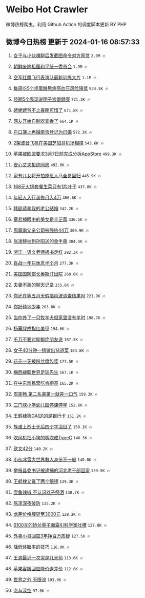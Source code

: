 # Weibo Hot Crawler 



微博热榜爬虫，利用 Github Action 的调度脚本更新 BY PHP 


## 微博今日热榜 更新于 2024-01-16 08:57:33 
1. [女子与小伙裸聊后发截图命令对方网贷](https://s.weibo.com/weibo?q=%23%E5%A5%B3%E5%AD%90%E4%B8%8E%E5%B0%8F%E4%BC%99%E8%A3%B8%E8%81%8A%E5%90%8E%E5%8F%91%E6%88%AA%E5%9B%BE%E5%91%BD%E4%BB%A4%E5%AF%B9%E6%96%B9%E7%BD%91%E8%B4%B7%23&t=31&band_rank=1&Refer=top) `2.0M 🔥` 

1. [朝鲜废除祖国和平统一委员会](https://s.weibo.com/weibo?q=%23%E6%9C%9D%E9%B2%9C%E5%BA%9F%E9%99%A4%E7%A5%96%E5%9B%BD%E5%92%8C%E5%B9%B3%E7%BB%9F%E4%B8%80%E5%A7%94%E5%91%98%E4%BC%9A%23&t=31&band_rank=2&Refer=top) `1.9M 🔥` 

1. [空军红鹰飞行表演队最新训练大片](https://s.weibo.com/weibo?q=%23%E7%A9%BA%E5%86%9B%E7%BA%A2%E9%B9%B0%E9%A3%9E%E8%A1%8C%E8%A1%A8%E6%BC%94%E9%98%9F%E6%9C%80%E6%96%B0%E8%AE%AD%E7%BB%83%E5%A4%A7%E7%89%87%23&t=31&band_rank=3&Refer=top) `1.1M 🔥` 

1. [每周吃5个鸡蛋糖尿病高血压风险降低](https://s.weibo.com/weibo?q=%23%E6%AF%8F%E5%91%A8%E5%90%835%E4%B8%AA%E9%B8%A1%E8%9B%8B%E7%B3%96%E5%B0%BF%E7%97%85%E9%AB%98%E8%A1%80%E5%8E%8B%E9%A3%8E%E9%99%A9%E9%99%8D%E4%BD%8E%23&t=31&band_rank=4&Refer=top) `934.5K 🔥` 

1. [经期5个表现说明子宫很健康](https://s.weibo.com/weibo?q=%23%E7%BB%8F%E6%9C%9F5%E4%B8%AA%E8%A1%A8%E7%8E%B0%E8%AF%B4%E6%98%8E%E5%AD%90%E5%AE%AB%E5%BE%88%E5%81%A5%E5%BA%B7%23&t=31&band_rank=5&Refer=top) `721.2K 🔥` 

1. [姥姥姥爷不上春晚可惜了](https://s.weibo.com/weibo?q=%E5%A7%A5%E5%A7%A5%E5%A7%A5%E7%88%B7%E4%B8%8D%E4%B8%8A%E6%98%A5%E6%99%9A%E5%8F%AF%E6%83%9C%E4%BA%86&t=31&band_rank=6&Refer=top) `671.8K 🔥` 

1. [网友开始自制欢宜香了](https://s.weibo.com/weibo?q=%E7%BD%91%E5%8F%8B%E5%BC%80%E5%A7%8B%E8%87%AA%E5%88%B6%E6%AC%A2%E5%AE%9C%E9%A6%99%E4%BA%86&t=31&band_rank=7&Refer=top) `664.1K 🔥` 

1. [户口簿上再婚能否登记为已婚](https://s.weibo.com/weibo?q=%23%E6%88%B7%E5%8F%A3%E7%B0%BF%E4%B8%8A%E5%86%8D%E5%A9%9A%E8%83%BD%E5%90%A6%E7%99%BB%E8%AE%B0%E4%B8%BA%E5%B7%B2%E5%A9%9A%23&t=31&band_rank=8&Refer=top) `572.3K 🔥` 

1. [2架波音飞机在美国芝加哥机场相撞](https://s.weibo.com/weibo?q=%232%E6%9E%B6%E6%B3%A2%E9%9F%B3%E9%A3%9E%E6%9C%BA%E5%9C%A8%E7%BE%8E%E5%9B%BD%E8%8A%9D%E5%8A%A0%E5%93%A5%E6%9C%BA%E5%9C%BA%E7%9B%B8%E6%92%9E%23&t=31&band_rank=9&Refer=top) `543.6K 🔥` 

1. [苹果被欧盟要求3月7日前完成分拆AppStore](https://s.weibo.com/weibo?q=%23%E8%8B%B9%E6%9E%9C%E8%A2%AB%E6%AC%A7%E7%9B%9F%E8%A6%81%E6%B1%823%E6%9C%887%E6%97%A5%E5%89%8D%E5%AE%8C%E6%88%90%E5%88%86%E6%8B%86AppStore%23&t=31&band_rank=10&Refer=top) `499.3K 🔥` 

1. [安心丈夫拒绝同房](https://s.weibo.com/weibo?q=%23%E5%AE%89%E5%BF%83%E4%B8%88%E5%A4%AB%E6%8B%92%E7%BB%9D%E5%90%8C%E6%88%BF%23&t=31&band_rank=11&Refer=top) `492.0K 🔥` 

1. [家有儿女将开拍原班人马全员回归](https://s.weibo.com/weibo?q=%23%E5%AE%B6%E6%9C%89%E5%84%BF%E5%A5%B3%E5%B0%86%E5%BC%80%E6%8B%8D%E5%8E%9F%E7%8F%AD%E4%BA%BA%E9%A9%AC%E5%85%A8%E5%91%98%E5%9B%9E%E5%BD%92%23&t=31&band_rank=12&Refer=top) `445.9K 🔥` 

1. [168元火锅套餐生菜只有1片叶子](https://s.weibo.com/weibo?q=%23168%E5%85%83%E7%81%AB%E9%94%85%E5%A5%97%E9%A4%90%E7%94%9F%E8%8F%9C%E5%8F%AA%E6%9C%891%E7%89%87%E5%8F%B6%E5%AD%90%23&t=31&band_rank=13&Refer=top) `437.8K 🔥` 

1. [年轻人入行装修月入4万](https://s.weibo.com/weibo?q=%23%E5%B9%B4%E8%BD%BB%E4%BA%BA%E5%85%A5%E8%A1%8C%E8%A3%85%E4%BF%AE%E6%9C%88%E5%85%A54%E4%B8%87%23&t=31&band_rank=14&Refer=top) `406.6K 🔥` 

1. [韩剧请和我的老公结婚](https://s.weibo.com/weibo?q=%E9%9F%A9%E5%89%A7%E8%AF%B7%E5%92%8C%E6%88%91%E7%9A%84%E8%80%81%E5%85%AC%E7%BB%93%E5%A9%9A&t=31&band_rank=15&Refer=top) `342.2K 🔥` 

1. [章若楠眼中的美女是辛芷蕾](https://s.weibo.com/weibo?q=%E7%AB%A0%E8%8B%A5%E6%A5%A0%E7%9C%BC%E4%B8%AD%E7%9A%84%E7%BE%8E%E5%A5%B3%E6%98%AF%E8%BE%9B%E8%8A%B7%E8%95%BE&t=31&band_rank=16&Refer=top) `336.5K 🔥` 

1. [周震南父亲公司被强执44万](https://s.weibo.com/weibo?q=%23%E5%91%A8%E9%9C%87%E5%8D%97%E7%88%B6%E4%BA%B2%E5%85%AC%E5%8F%B8%E8%A2%AB%E5%BC%BA%E6%89%A744%E4%B8%87%23&t=31&band_rank=17&Refer=top) `309.9K 🔥` 

1. [张凌赫抽到孙阳送的金手串](https://s.weibo.com/weibo?q=%23%E5%BC%A0%E5%87%8C%E8%B5%AB%E6%8A%BD%E5%88%B0%E5%AD%99%E9%98%B3%E9%80%81%E7%9A%84%E9%87%91%E6%89%8B%E4%B8%B2%23&t=31&band_rank=18&Refer=top) `304.4K 🔥` 

1. [浙江一语文老师板书走红](https://s.weibo.com/weibo?q=%23%E6%B5%99%E6%B1%9F%E4%B8%80%E8%AF%AD%E6%96%87%E8%80%81%E5%B8%88%E6%9D%BF%E4%B9%A6%E8%B5%B0%E7%BA%A2%23&t=31&band_rank=19&Refer=top) `282.3K 🔥` 

1. [肖战一年只休息半个月](https://s.weibo.com/weibo?q=%23%E8%82%96%E6%88%98%E4%B8%80%E5%B9%B4%E5%8F%AA%E4%BC%91%E6%81%AF%E5%8D%8A%E4%B8%AA%E6%9C%88%23&t=31&band_rank=20&Refer=top) `277.3K 🔥` 

1. [美国国防部长奥斯汀出院](https://s.weibo.com/weibo?q=%23%E7%BE%8E%E5%9B%BD%E5%9B%BD%E9%98%B2%E9%83%A8%E9%95%BF%E5%A5%A5%E6%96%AF%E6%B1%80%E5%87%BA%E9%99%A2%23&t=31&band_rank=21&Refer=top) `260.6K 🔥` 

1. [夫妻不熟的聊天记录](https://s.weibo.com/weibo?q=%E5%A4%AB%E5%A6%BB%E4%B8%8D%E7%86%9F%E7%9A%84%E8%81%8A%E5%A4%A9%E8%AE%B0%E5%BD%95&t=31&band_rank=22&Refer=top) `255.6K 🔥` 

1. [你还在等五月天假唱风波调查结果吗](https://s.weibo.com/weibo?q=%23%E4%BD%A0%E8%BF%98%E5%9C%A8%E7%AD%89%E4%BA%94%E6%9C%88%E5%A4%A9%E5%81%87%E5%94%B1%E9%A3%8E%E6%B3%A2%E8%B0%83%E6%9F%A5%E7%BB%93%E6%9E%9C%E5%90%97%23&t=31&band_rank=23&Refer=top) `221.9K 🔥` 

1. [你好种地少年](https://s.weibo.com/weibo?q=%23%E4%BD%A0%E5%A5%BD%E7%A7%8D%E5%9C%B0%E5%B0%91%E5%B9%B4%23&t=31&band_rank=24&Refer=top) `203.8K 🔥` 

1. [当你养了一只牧羊犬但家里没有羊时](https://s.weibo.com/weibo?q=%E5%BD%93%E4%BD%A0%E5%85%BB%E4%BA%86%E4%B8%80%E5%8F%AA%E7%89%A7%E7%BE%8A%E7%8A%AC%E4%BD%86%E5%AE%B6%E9%87%8C%E6%B2%A1%E6%9C%89%E7%BE%8A%E6%97%B6&t=31&band_rank=25&Refer=top) `198.7K 🔥` 

1. [杨幂绿戒指红美甲](https://s.weibo.com/weibo?q=%23%E6%9D%A8%E5%B9%82%E7%BB%BF%E6%88%92%E6%8C%87%E7%BA%A2%E7%BE%8E%E7%94%B2%23&t=31&band_rank=26&Refer=top) `194.6K 🔥` 

1. [千万不要对抑郁症朋友说](https://s.weibo.com/weibo?q=%E5%8D%83%E4%B8%87%E4%B8%8D%E8%A6%81%E5%AF%B9%E6%8A%91%E9%83%81%E7%97%87%E6%9C%8B%E5%8F%8B%E8%AF%B4&t=31&band_rank=27&Refer=top) `187.5K 🔥` 

1. [女子40分钟一锅做出14道菜](https://s.weibo.com/weibo?q=%23%E5%A5%B3%E5%AD%9040%E5%88%86%E9%92%9F%E4%B8%80%E9%94%85%E5%81%9A%E5%87%BA14%E9%81%93%E8%8F%9C%23&t=31&band_rank=28&Refer=top) `183.8K 🔥` 

1. [花花一天被粉丝盘包浆](https://s.weibo.com/weibo?q=%23%E8%8A%B1%E8%8A%B1%E4%B8%80%E5%A4%A9%E8%A2%AB%E7%B2%89%E4%B8%9D%E7%9B%98%E5%8C%85%E6%B5%86%23&t=31&band_rank=29&Refer=top) `177.5K 🔥` 

1. [梅西蝉联世界足球先生](https://s.weibo.com/weibo?q=%23%E6%A2%85%E8%A5%BF%E8%9D%89%E8%81%94%E4%B8%96%E7%95%8C%E8%B6%B3%E7%90%83%E5%85%88%E7%94%9F%23&t=31&band_rank=30&Refer=top) `167.1K 🔥` 

1. [在中东难民营吃肯德基](https://s.weibo.com/weibo?q=%E5%9C%A8%E4%B8%AD%E4%B8%9C%E9%9A%BE%E6%B0%91%E8%90%A5%E5%90%83%E8%82%AF%E5%BE%B7%E5%9F%BA&t=31&band_rank=31&Refer=top) `165.2K 🔥` 

1. [周笔畅 第二名离第一就差一口气](https://s.weibo.com/weibo?q=%E5%91%A8%E7%AC%94%E7%95%85%20%E7%AC%AC%E4%BA%8C%E5%90%8D%E7%A6%BB%E7%AC%AC%E4%B8%80%E5%B0%B1%E5%B7%AE%E4%B8%80%E5%8F%A3%E6%B0%94&t=31&band_rank=32&Refer=top) `159.3K 🔥` 

1. [三门峡小学幼儿园停课停学](https://s.weibo.com/weibo?q=%23%E4%B8%89%E9%97%A8%E5%B3%A1%E5%B0%8F%E5%AD%A6%E5%B9%BC%E5%84%BF%E5%9B%AD%E5%81%9C%E8%AF%BE%E5%81%9C%E5%AD%A6%23&t=31&band_rank=33&Refer=top) `152.8K 🔥` 

1. [王鹤棣猜GAI送的是银行卡](https://s.weibo.com/weibo?q=%23%E7%8E%8B%E9%B9%A4%E6%A3%A3%E7%8C%9CGAI%E9%80%81%E7%9A%84%E6%98%AF%E9%93%B6%E8%A1%8C%E5%8D%A1%23&t=31&band_rank=34&Refer=top) `151.2K 🔥` 

1. [族谱上烈士无后四个字泪目了](https://s.weibo.com/weibo?q=%23%E6%97%8F%E8%B0%B1%E4%B8%8A%E7%83%88%E5%A3%AB%E6%97%A0%E5%90%8E%E5%9B%9B%E4%B8%AA%E5%AD%97%E6%B3%AA%E7%9B%AE%E4%BA%86%23&t=31&band_rank=35&Refer=top) `150.1K 🔥` 

1. [吹风机把小狗的嘴吹成TypeC](https://s.weibo.com/weibo?q=%E5%90%B9%E9%A3%8E%E6%9C%BA%E6%8A%8A%E5%B0%8F%E7%8B%97%E7%9A%84%E5%98%B4%E5%90%B9%E6%88%90TypeC&t=31&band_rank=36&Refer=top) `148.5K 🔥` 

1. [欧文42分](https://s.weibo.com/weibo?q=%23%E6%AC%A7%E6%96%8742%E5%88%86%23&t=31&band_rank=37&Refer=top) `140.2K 🔥` 

1. [小伙冰雪大世界救人身份不一般](https://s.weibo.com/weibo?q=%23%E5%B0%8F%E4%BC%99%E5%86%B0%E9%9B%AA%E5%A4%A7%E4%B8%96%E7%95%8C%E6%95%91%E4%BA%BA%E8%BA%AB%E4%BB%BD%E4%B8%8D%E4%B8%80%E8%88%AC%23&t=31&band_rank=38&Refer=top) `140.0K 🔥` 

1. [举报县委书记被逮捕的河北老干部回家](https://s.weibo.com/weibo?q=%23%E4%B8%BE%E6%8A%A5%E5%8E%BF%E5%A7%94%E4%B9%A6%E8%AE%B0%E8%A2%AB%E9%80%AE%E6%8D%95%E7%9A%84%E6%B2%B3%E5%8C%97%E8%80%81%E5%B9%B2%E9%83%A8%E5%9B%9E%E5%AE%B6%23&t=31&band_rank=39&Refer=top) `139.5K 🔥` 

1. [王鹤棣又戴了两个眼镜](https://s.weibo.com/weibo?q=%23%E7%8E%8B%E9%B9%A4%E6%A3%A3%E5%8F%88%E6%88%B4%E4%BA%86%E4%B8%A4%E4%B8%AA%E7%9C%BC%E9%95%9C%23&t=31&band_rank=40&Refer=top) `139.3K 🔥` 

1. [壶鱼辣椒 不认识戏子祭酒](https://s.weibo.com/weibo?q=%E5%A3%B6%E9%B1%BC%E8%BE%A3%E6%A4%92%20%E4%B8%8D%E8%AE%A4%E8%AF%86%E6%88%8F%E5%AD%90%E7%A5%AD%E9%85%92&t=31&band_rank=41&Refer=top) `138.7K 🔥` 

1. [陈泽深夜破防](https://s.weibo.com/weibo?q=%E9%99%88%E6%B3%BD%E6%B7%B1%E5%A4%9C%E7%A0%B4%E9%98%B2&t=31&band_rank=42&Refer=top) `135.2K 🔥` 

1. [龙茅价格腰斩至3000元](https://s.weibo.com/weibo?q=%23%E9%BE%99%E8%8C%85%E4%BB%B7%E6%A0%BC%E8%85%B0%E6%96%A9%E8%87%B33000%E5%85%83%23&t=31&band_rank=43&Refer=top) `128.2K 🔥` 

1. [6100元的娇兰量子面霜引科学家吐槽](https://s.weibo.com/weibo?q=%236100%E5%85%83%E7%9A%84%E5%A8%87%E5%85%B0%E9%87%8F%E5%AD%90%E9%9D%A2%E9%9C%9C%E5%BC%95%E7%A7%91%E5%AD%A6%E5%AE%B6%E5%90%90%E6%A7%BD%23&t=31&band_rank=44&Refer=top) `127.8K 🔥` 

1. [外卖小哥回应3年挣百万质疑](https://s.weibo.com/weibo?q=%23%E5%A4%96%E5%8D%96%E5%B0%8F%E5%93%A5%E5%9B%9E%E5%BA%943%E5%B9%B4%E6%8C%A3%E7%99%BE%E4%B8%87%E8%B4%A8%E7%96%91%23&t=31&band_rank=45&Refer=top) `127.5K 🔥` 

1. [降低体脂率的技巧](https://s.weibo.com/weibo?q=%E9%99%8D%E4%BD%8E%E4%BD%93%E8%84%82%E7%8E%87%E7%9A%84%E6%8A%80%E5%B7%A7&t=31&band_rank=46&Refer=top) `116.0K 🔥` 

1. [王源最近一次哭是几天前](https://s.weibo.com/weibo?q=%E7%8E%8B%E6%BA%90%E6%9C%80%E8%BF%91%E4%B8%80%E6%AC%A1%E5%93%AD%E6%98%AF%E5%87%A0%E5%A4%A9%E5%89%8D&t=31&band_rank=47&Refer=top) `113.6K 🔥` 

1. [苹果客服回应降价退差价](https://s.weibo.com/weibo?q=%23%E8%8B%B9%E6%9E%9C%E5%AE%A2%E6%9C%8D%E5%9B%9E%E5%BA%94%E9%99%8D%E4%BB%B7%E9%80%80%E5%B7%AE%E4%BB%B7%23&t=31&band_rank=48&Refer=top) `112.8K 🔥` 

1. [世界之外 无限流](https://s.weibo.com/weibo?q=%E4%B8%96%E7%95%8C%E4%B9%8B%E5%A4%96%20%E6%97%A0%E9%99%90%E6%B5%81&t=31&band_rank=49&Refer=top) `103.9K 🔥` 

1. [恋与深空](https://s.weibo.com/weibo?q=%E6%81%8B%E4%B8%8E%E6%B7%B1%E7%A9%BA&t=31&band_rank=50&Refer=top) `97.0K 🔥` 

